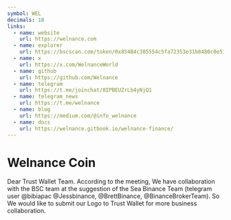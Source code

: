 ```yaml
---
symbol: WEL
decimals: 18
links:
  - name: website
    url: https://welnance.com
  - name: explorer
    url: https://bscscan.com/token/0x854B4c305554c5fa72353e31b8480c0e5128A152
  - name: x
    url: https://x.com/WelnanceWorld
  - name: github
    url: https://github.com/Welnance
  - name: telegram
    url: https://t.me/joinchat/8IPBEUZrLb4yNjQ1
  - name: telegram_news
    url: https://t.me/welnance
  - name: blog
    url: https://medium.com/@info_welnance
  - name: docs
    url: https://welnance.gitbook.io/welnance-finance/
---
```


# Welnance Coin

Dear Trust Wallet Team. According to the meeting, We have collaboration with the BSC team at the suggestion of the Sea Binance Team (telegram user @bibiapac @Jessbinance, @BrettBinance, @BinanceBrokerTeam). So We would like to submit our Logo to Trust Wallet for more business collaboration.
